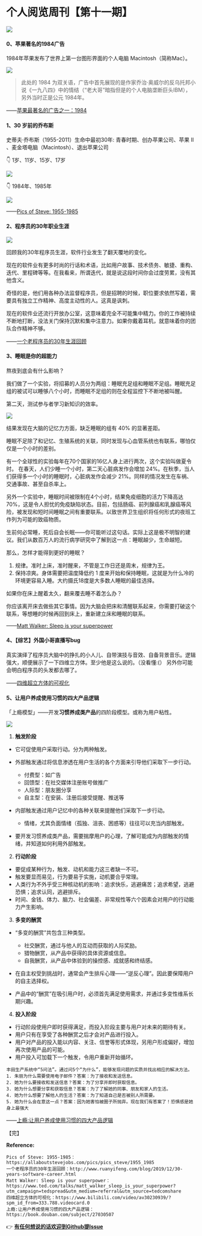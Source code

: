 # 个人阅览周刊【第十一期】

![](https://i.loli.net/2019/12/21/KA3eXVjCz69tfTL.jpg)

#### 0、苹果著名的1984广告

1984年苹果发布了世界上第一台图形界面的个人电脑 Macintosh（简称Mac）。

![](https://i.loli.net/2019/12/20/xPt23DbnpOR4kAs.png)

> 此处的 1984 为双关语，广告中首先展现的是作家乔治·奥威尔的反乌托邦小说《一九八四》中的情结（“老大哥”暗指但是的个人电脑垄断巨头IBM），另外当时正是公元 1984年。

——[苹果最著名的广告之一：1984](https://www.bilibili.com/video/av5905261)

#### 1、30 岁前的乔布斯

史蒂夫·乔布斯（1955-2011）生命中最初30年: 青春时期、创办苹果公司、苹果 II 、麦金塔电脑（Macintosh）、退出苹果公司

👇 1岁、11岁、15岁、17岁  

![](https://i.loli.net/2019/12/21/7JaoUkp5NwmjRiI.jpg)

👇 1984年、1985年

![](https://i.loli.net/2019/12/21/oItAVHQn71iUSTl.jpg)

——[Pics of Steve: 1955-1985](https://allaboutstevejobs.com/pics/pics_steve/1955_1985)

#### 2、程序员的30年职业生涯

![](https://i.loli.net/2019/12/20/uFRanj1sDdO6frA.jpg)

回顾我的30年程序员生涯，软件行业发生了翻天覆地的变化。

现在的软件业有更多时尚的行话和术语，比如用户故事、技术债务、敏捷、重构、迭代、里程碑等等。在我看来，所谓迭代，就是说这段时间你会过度劳累，没有其他含义。

奇怪的是，他们用各种办法监督程序员，但是招聘的时候，职位要求依然写着，需要具有独立工作精神、高度主动性的人。这真是讽刺。

现在的软件业还流行开放办公室，这意味着完全不可能集中精力。你的工作被持续不断地打断，没法关门保持沉默和集中注意力。如果你戴着耳机，就意味着你的团队合作精神不够。

——[一个老程序员的30年生涯回顾](http://www.ruanyifeng.com/blog/2019/12/30-years-software-career.html)

#### 3、睡眠是你的超能力

熬夜到底会有什么影响？

我们做了一个实验，将招募的人员分为两组：睡眠充足组和睡眠不足组。睡眠充足组的被试可以睡够八个小时，而睡眠不足组的则在全程监控下不断地被叫醒。

第二天，测试参与者学习新知识的效率。

![](https://i.loli.net/2019/12/20/kXN4ImgoRwnZEKY.png)

结果发现在大脑的记忆力方面，缺乏睡眠的组有 40% 的显著差距。

睡眠不足除了和记忆、生殖系统的关联，同时发现与心血管系统也有联系，哪怕仅仅是一个小时的差别。

有一个全球性的实验每年在70个国家的16亿人身上进行两次，这个实验叫做夏令时。
在春天，人们少睡一个小时，第二天心脏病发作会增加 24%。在秋季，当人们获得多一个小时的睡眠时，心脏病发作会减少 21%。同样的情况发生在车祸、交通事故、甚至自杀率上。

另外一个实验中，睡眠时间被限制在4个小时，结果免疫细胞的活力下降高达 70%，这是令人担忧的免疫缺陷状态。目前，包括肠癌、前列腺癌和乳腺癌等风险，被发现和短时间睡眠之间有重要联系。以致世界卫生组织将任何形式的夜班工作列为可能的致癌物质。

生前何必常睡，死后自会长眠——你可能听过这句话。实际上这是极不明智的建议。我们从数百万人的流行病学研究中了解到这一点：睡眠越少，生命越短。

那么，怎样才能得到更好的睡眠？

1. 规律。准时上床，准时醒来，不管是工作日还是周末，规律为王。
2. 保持凉爽。身体需要把温度降低约 1 度来开始和保持睡眠，这就是为什么冷的环境更容易入睡。大约摄氏18度是大多数人睡眠的最佳选择。

如果你在床上醒着太久，翻来覆去睡不着怎么办？

你应该离开床去做些其它事情。因为大脑会把床和清醒联系起来，你需要打破这个联系，等想睡的时候再回到床上，重新建立床和睡眠的联系。

——[Matt Walker: Sleep is your superpower](https://www.ted.com/talks/matt_walker_sleep_is_your_superpower?utm_campaign=tedspread&utm_medium=referral&utm_source=tedcomshare)

#### 4、【综艺】外国小哥直播写bug

真实演绎了程序员大脑中的挣扎的小人儿、自带演技与音效、自备背景音乐。逻辑强大，顺便展示了一下四维立方体。至少他是这么说的。（没看懂:(）
另外你可能会明白程序员的头发都去哪了。

——[四维超立方体的可视化](https://www.bilibili.com/video/av30230939/?spm_id_from=333.788.videocard.0)

#### 5、让用户养成使用习惯的四大产品逻辑

「上瘾模型」——开发**习惯养成类产品**的四阶段模型。或称为用户粘性。

![](https://i.loli.net/2019/12/23/vai5oEdOrTmH2Gc.jpg)


1. **触发阶段**
  - 它可促使用户采取行动。分为两种触发。
  - 外部触发通过将信息渗透在用户生活的各个方面来引导他们采取下一步行动。
    - 付费型：如广告
    - 回馈型：在社交媒体注册账号做推广
    - 人际型：朋友圈分享
    - 自主型：在安装、注册后接受提醒、推送等

  - 内部触发通过用户记忆中的各种关联来提醒他们采取下一步行动。
    - 情绪，尤其负面情绪（孤独、沮丧、困惑等）往往可以充当内部触发。
  - 要开发习惯养成类产品，需要揣摩用户的心理，了解可能成为内部触发的情绪，并知道如何利用外部触发。

2. **行动阶段**
  - 要促成某种行为，触发、动机和能力这三者缺一不可。
  - 触发要显而易见，行为要易于实施，动机要合乎常理。
  - 人类行为不外乎受三种核动机的影响：追求快乐，逃避痛苦；追求希望，逃避恐惧；追求认同，逃避排斥。
  - 时间、金钱、体力、脑力、社会偏差、非常规性等六个因素会对用户的行动能力产生影响。

3. **多变的酬赏**
  - “多变的酬赏”共包含三种类型。
    - 社交酬赏，通过与他人的互动而获取的人际奖励。
    - 猎物酬赏，从产品中获得的具体资源或信息。
    - 自我酬赏，从产品中体验到的操控感、成就感和终结感。
  
  - 在自主权受到挑战时，通常会产生排斥心理——“逆反心理”。因此要保障用户的自主选择权。
  - 产品中的“酬赏”在吸引用户时，必须首先满足使用需求，并通过多变性维系长期兴趣。

4. **投入阶段**
  - 行动阶段使用户即时获得满足，而投入阶段主要与用户对未来的期待有关。
  - 用户只有在享受了各种酬赏之后才会对产品进行投入。
  - 用户对产品的投入能以内容、关注、信誉等形式体现，另用户形成偏好，增加再次使用产品的可能。
  - 用户投入可加载下一个触发，令用户重新开始循环。

```
丰田生产系统中“5问法”。通过问5个“为什么”，能够发现问题的实质并找出相应的解决方法。
1. 朱丽为什么需要使用电子邮件？答案：为了接收和发送信息。
2. 她为什么要接收和发送信息？答案：为了分享并即时获取信息。
3. 她为什么想要分享和获取信息？答案：为了了解她的同事、朋友和家人的生活。
4. 她为什么想要了解他人的生活？答案：为了知道自己是否被别人所需要。
5. 她为什么会在意这一点？答案：因为她害怕被圈子所抛弃。现在我们有答案了！恐惧感是她身上最强大
```

——[上瘾:让用户养成使用习惯的四大产品逻辑](https://book.douban.com/subject/27030507/)

【完】

**Reference:**
```
Pics of Steve: 1955-1985：https://allaboutstevejobs.com/pics/pics_steve/1955_1985
一个老程序员的30年生涯回顾：http://www.ruanyifeng.com/blog/2019/12/30-years-software-career.html
Matt Walker: Sleep is your superpower：https://www.ted.com/talks/matt_walker_sleep_is_your_superpower?utm_campaign=tedspread&utm_medium=referral&utm_source=tedcomshare
四维超立方体的可视化：https://www.bilibili.com/video/av30230939/?spm_id_from=333.788.videocard.0
上瘾:让用户养成使用习惯的四大产品逻辑：https://book.douban.com/subject/27030507
```

👉 [**有任何想说的话欢迎到Github提Issue**](https://github.com/AidySun/jiyue/issues)

